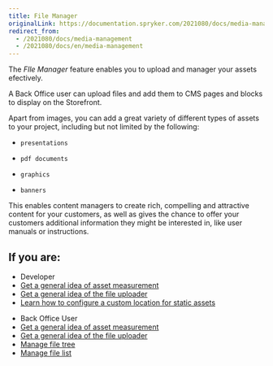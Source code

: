 ```yaml
---
title: File Manager
originalLink: https://documentation.spryker.com/2021080/docs/media-management
redirect_from:
  - /2021080/docs/media-management
  - /2021080/docs/en/media-management
---
```


The *FIle Manager* feature enables you to upload and manager your assets efectively.

A Back Office user can upload files and add them to CMS pages and blocks to display on the Storefront.

Apart from images, you can add a great variety of different types of assets to your project, including but not limited by the following:

*     presentations
*     pdf documents
*     graphics
*     banners

This enables content managers to create rich, compelling and attractive content for your customers, as well as gives the chance to offer your customers additional information they might be interested in, like user manuals or instructions.




## If you are:

<div class="mr-container">
    <div class="mr-list-container">
        <!-- col1 -->
        <div class="mr-col">
            <ul class="mr-list mr-list-green">
                <li class="mr-title">Developer</li>
                <li><a href="https://documentation.spryker.com/docs/asset-management" class="mr-link">Get a general idea of asset measurement</a></li>
                <li><a href="https://documentation.spryker.com/docs/file-uploader" class="mr-link">Get a general idea of the file uploader</a></li>
                <li><a href="https://documentation.spryker.com/docs/custom-location-for-static-assets" class="mr-link">Learn how to configure a custom location for static assets</a></li>
            </ul>
        </div>
        <!-- col2 -->
        <div class="mr-col">
            <ul class="mr-list mr-list-blue">
                <li class="mr-title"> Back Office User</li>
            <li><a href="https://documentation.spryker.com/docs/asset-management" class="mr-link">Get a general idea of asset measurement</a></li>
                <li><a href="https://documentation.spryker.com/docs/file-uploader" class="mr-link">Get a general idea of the file uploader</a></li>
                <li><a href="https://documentation.spryker.com/docs/managing-file-tree" class="mr-link">Manage file tree</a></li>
                <li><a href="https://documentation.spryker.com/docs/managing-file-list" class="mr-link">Manage file list</a></li>
            </ul>
        </div>
    </div>
</div>
